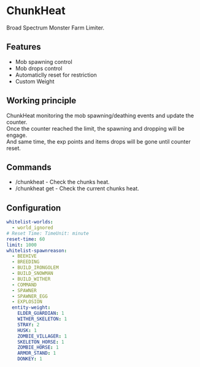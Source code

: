 # ChunkHeat
Broad Spectrum Monster Farm Limiter.

## Features
* Mob spawning control
* Mob drops control
* Automaticlly reset for restriction
* Custom Weight

## Working principle

ChunkHeat monitoring the mob spawning/deathing events and update the counter.  
Once the counter reached the limit, the spawning and dropping will be engage.  
And same time, the exp points and items drops will be gone until counter reset.

## Commands
* /chunkheat - Check the chunks heat.
* /chunkheat get - Check the current chunks heat.

## Configuration
```yaml
whitelist-worlds:
  - world_ignored
# Reset Time: TimeUnit: minute
reset-time: 60
limit: 1000
whitelist-spawnreason:
  - BEEHIVE
  - BREEDING
  - BUILD_IRONGOLEM
  - BUILD_SNOWMAN
  - BUILD_WITHER
  - COMMAND
  - SPAWNER
  - SPAWNER_EGG
  - EXPLOSION
  entity-weight:
    ELDER_GUARDIAN: 1
    WITHER_SKELETON: 1
    STRAY: 2
    HUSK: 1
    ZOMBIE_VILLAGER: 1
    SKELETON_HORSE: 1
    ZOMBIE_HORSE: 1
    ARMOR_STAND: 1
    DONKEY: 1
  ```
